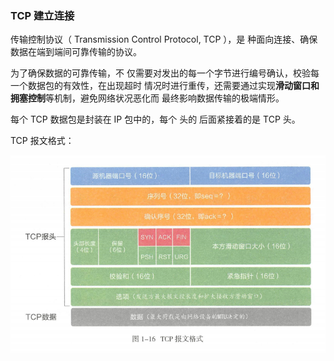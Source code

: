 ### TCP 建立连接

传输控制协议（ Transmission Control Protocol, TCP ），是 种面向连接、确保 数据在端到端间可靠传输的协议。

为了确保数据的可靠传输，不 仅需要对发出的每一个字节进行编号确认，校验每一个数据包的有效性，在出现超时 情况时进行重传，还需要通过实现**滑动窗口和拥塞控制**等机制，避免网络状况恶化而 最终影响数据传输的极端情形。

每个 TCP 数据包是封装在 IP 包中的，每个 头的 后面紧接着的是 TCP 头。

TCP 报文格式：



![tcp报文格式](.\pic\tcp报文格式.png)

